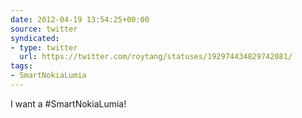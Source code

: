 ```yaml
---
date: 2012-04-19 13:54:25+00:00
source: twitter
syndicated:
- type: twitter
  url: https://twitter.com/roytang/statuses/192974434829742081/
tags:
- SmartNokiaLumia
---
```


I want a #SmartNokiaLumia!